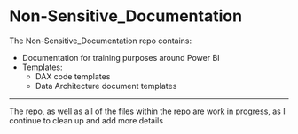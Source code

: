 # Non-Sensitive_Documentation

The Non-Sensitive_Documentation repo contains:
- Documentation for training purposes around Power BI
- Templates:
  - DAX code templates
  - Data Architecture document templates

---

The repo, as well as all of the files within the repo are work in progress, as I continue to clean up and add more details
